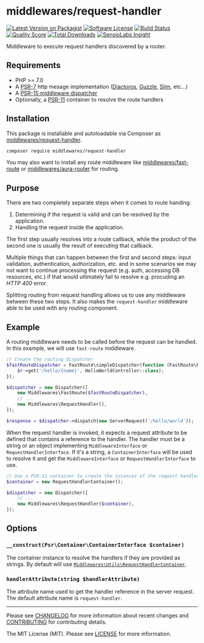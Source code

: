 # middlewares/request-handler

[![Latest Version on Packagist][ico-version]][link-packagist]
[![Software License][ico-license]](LICENSE)
[![Build Status][ico-travis]][link-travis]
[![Quality Score][ico-scrutinizer]][link-scrutinizer]
[![Total Downloads][ico-downloads]][link-downloads]
[![SensioLabs Insight][ico-sensiolabs]][link-sensiolabs]

Middleware to execute request handlers discovered by a router.

## Requirements

* PHP >= 7.0
* A [PSR-7](https://packagist.org/providers/psr/http-message-implementation) http mesage implementation ([Diactoros](https://github.com/zendframework/zend-diactoros), [Guzzle](https://github.com/guzzle/psr7), [Slim](https://github.com/slimphp/Slim), etc...)
* A [PSR-15 middleware dispatcher](https://github.com/middlewares/awesome-psr15-middlewares#dispatcher)
* Optionally, a [PSR-11](https://github.com/php-fig/container) container to resolve the route handlers

## Installation

This package is installable and autoloadable via Composer as [middlewares/request-handler](https://packagist.org/packages/middlewares/request-handler).

```sh
composer require middlewares/request-handler
```

You may also want to install any route middleware like [middlewares/fast-route](https://packagist.org/packages/middlewares/fast-route) or [middlewares/aura-router](https://packagist.org/packages/middlewares/aura-router) for routing.

## Purpose

There are two completely separate steps when it comes to route handing:

1. Determining if the request is valid and can be resolved by the application.
2. Handling the request inside the application.

The first step usually resolves into a route callback, while the product of the second one is usually the result of executing that callback.

Multiple things that can happen between the first and second steps: input validation, authentication, authorization, etc.
and in some scenarios we may not want to continue processing the request (e.g. auth, accessing DB resources, etc.) if that would ultimately fail to resolve e.g. procuding an *HTTP 400* error.

Splitting routing from request handling allows us to use any middleware between these two steps. It also makes the `request-handler` middleware able to be used with any routing component.

## Example

A routing middleware needs to be called before the request can be handled. In this example, we will use `fast-route` middleware.

```php
// Create the routing dispatcher
$fastRouteDispatcher = FastRoute\simpleDispatcher(function (FastRoute\RouteCollector $r) {
    $r->get('/hello/{name}', HelloWorldController::class);
});

$dispatcher = new Dispatcher([
    new Middlewares\FastRoute($fastRouteDispatcher),
    // ...
    new Middlewares\RequestHandler(),
]);

$response = $dispatcher->dispatch(new ServerRequest('/hello/world'));
```

When the request handler is invoked, it expects a request attribute to be defined that contains a reference to the handler. The handler must be a string or an object implementing `MiddlewareInterface` or `RequestHandlerInterface`. If it's a string, a `ContainerInterface` will be used to resolve it and get the `MiddlewareInterface` or `RequestHandlerInterface` to use.

```php
// Use a PSR-11 container to create the intances of the request handlers
$container = new RequestHandlerContainer();

$dispatcher = new Dispatcher([
    // ...
    new Middlewares\RequestHandler($container),
]);
```

## Options

### `__construct(Psr\Container\ContainerInterface $container)`

The container instance to resolve the handlers if they are provided as strings. By default will use [`Middlewares\Utils\RequestHandlerContainer`](https://github.com/middlewares/utils/blob/master/src/RequestHandlerContainer.php).

### `handlerAttribute(string $handlerAttribute)`

The attribute name used to get the handler reference in the server request. The default attribute name is `request-handler`.

---

Please see [CHANGELOG](CHANGELOG.md) for more information about recent changes and [CONTRIBUTING](CONTRIBUTING.md) for contributing details.

The MIT License (MIT). Please see [LICENSE](LICENSE) for more information.

[ico-version]: https://img.shields.io/packagist/v/middlewares/request-handler.svg?style=flat-square
[ico-license]: https://img.shields.io/badge/license-MIT-brightgreen.svg?style=flat-square
[ico-travis]: https://img.shields.io/travis/middlewares/request-handler/master.svg?style=flat-square
[ico-scrutinizer]: https://img.shields.io/scrutinizer/g/middlewares/request-handler.svg?style=flat-square
[ico-downloads]: https://img.shields.io/packagist/dt/middlewares/request-handler.svg?style=flat-square
[ico-sensiolabs]: https://img.shields.io/sensiolabs/i/8afda09a-397a-4c80-9dc8-6edc081a03e3.svg?style=flat-square

[link-packagist]: https://packagist.org/packages/middlewares/request-handler
[link-travis]: https://travis-ci.org/middlewares/request-handler
[link-scrutinizer]: https://scrutinizer-ci.com/g/middlewares/request-handler
[link-downloads]: https://packagist.org/packages/middlewares/request-handler
[link-sensiolabs]: https://insight.sensiolabs.com/projects/8afda09a-397a-4c80-9dc8-6edc081a03e3
